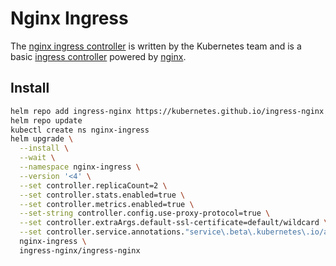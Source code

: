 # Nginx Ingress

The [nginx ingress controller](https://github.com/kubernetes/ingress-nginx) is
written by the Kubernetes team and is a basic [ingress
controller](https://kubernetes.io/docs/concepts/services-networking/ingress-controllers/)
powered by [nginx](https://www.nginx.com/).

## Install

```sh
helm repo add ingress-nginx https://kubernetes.github.io/ingress-nginx
helm repo update
kubectl create ns nginx-ingress
helm upgrade \
  --install \
  --wait \
  --namespace nginx-ingress \
  --version '<4' \
  --set controller.replicaCount=2 \
  --set controller.stats.enabled=true \
  --set controller.metrics.enabled=true \
  --set-string controller.config.use-proxy-protocol=true \
  --set controller.extraArgs.default-ssl-certificate=default/wildcard \
  --set controller.service.annotations."service\.beta\.kubernetes\.io/aws-load-balancer-proxy-protocol"='*' \
  nginx-ingress \
  ingress-nginx/ingress-nginx
```
